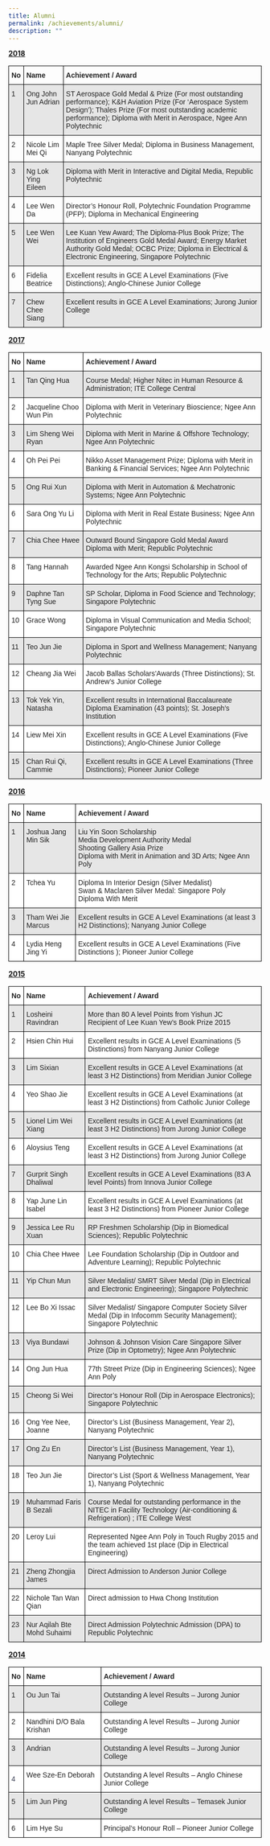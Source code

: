```yaml
---
title: Alumni
permalink: /achievements/alumni/
description: ""
---
```

<u>**2018**</u>
<style type="text/css">
.tg  {border-collapse:collapse;border-spacing:0;}
.tg td{border-color:black;border-style:solid;border-width:1px;font-family:Arial, sans-serif;font-size:14px;
  overflow:hidden;padding:10px 5px;word-break:normal;}
.tg th{border-color:black;border-style:solid;border-width:1px;font-family:Arial, sans-serif;font-size:14px;
  font-weight:normal;overflow:hidden;padding:10px 5px;word-break:normal;}
.tg .tg-xyrl{background-color:#E6E6E6;color:#222;text-align:left;vertical-align:top}
.tg .tg-v41i{color:#222;font-weight:bold;text-align:left;vertical-align:top}
.tg .tg-brl1{color:#222;text-align:left;vertical-align:top}
</style>
<table class="tg">
<thead>
  <tr>
    <th class="tg-v41i"><span style="color:#222">No</span></th>
    <th class="tg-v41i"><span style="color:#222">Name</span></th>
    <th class="tg-v41i"><span style="color:#222">Achievement / Award</span></th>
  </tr>
</thead>
<tbody>
  <tr>
    <td class="tg-xyrl"><span style="color:#222">1</span></td>
    <td class="tg-xyrl"><span style="color:#222">Ong John Jun Adrian</span></td>
    <td class="tg-xyrl"><span style="color:#222">ST Aerospace Gold Medal &amp; Prize (For most outstanding performance); K&amp;H Aviation Prize (For ‘Aerospace System Design’); Thales Prize (For most outstanding academic performance); Diploma with Merit in Aerospace, Ngee Ann Polytechnic</span></td>
  </tr>
  <tr>
    <td class="tg-brl1"><span style="color:#222">2</span></td>
    <td class="tg-brl1"><span style="color:#222">Nicole Lim Mei Qi</span></td>
    <td class="tg-brl1"><span style="color:#222">Maple Tree Silver Medal; Diploma in Business Management, Nanyang Polytechnic</span></td>
  </tr>
  <tr>
    <td class="tg-xyrl"><span style="color:#222">3</span></td>
    <td class="tg-xyrl"><span style="color:#222">Ng Lok Ying Eileen</span></td>
    <td class="tg-xyrl"><span style="color:#222">Diploma with Merit in Interactive and Digital Media, Republic Polytechnic</span></td>
  </tr>
  <tr>
    <td class="tg-brl1"><span style="color:#222">4</span></td>
    <td class="tg-brl1"><span style="color:#222">Lee Wen Da</span></td>
    <td class="tg-brl1"><span style="color:#222">Director’s Honour Roll, Polytechnic Foundation Programme (PFP); Diploma in Mechanical Engineering</span></td>
  </tr>
  <tr>
    <td class="tg-xyrl"><span style="color:#222">5</span></td>
    <td class="tg-xyrl"><span style="color:#222">Lee Wen Wei</span></td>
    <td class="tg-xyrl"><span style="color:#222">Lee Kuan Yew Award; The Diploma-Plus Book Prize; The Institution of Engineers Gold Medal Award; Energy Market Authority Gold Medal; OCBC Prize; Diploma in Electrical &amp; Electronic Engineering, Singapore Polytechnic</span></td>
  </tr>
  <tr>
    <td class="tg-brl1"><span style="color:#222">6</span></td>
    <td class="tg-brl1"><span style="color:#222">Fidelia Beatrice</span></td>
    <td class="tg-brl1"><span style="color:#222">Excellent results in GCE A Level Examinations (Five Distinctions);     Anglo-Chinese Junior College</span></td>
  </tr>
  <tr>
    <td class="tg-xyrl"><span style="color:#222">7</span></td>
    <td class="tg-xyrl"><span style="color:#222">Chew Chee Siang</span></td>
    <td class="tg-xyrl"><span style="color:#222">Excellent results in GCE A Level Examinations; Jurong Junior College</span></td>
  </tr>
</tbody>
</table>

<u>**2017**</u>
<style type="text/css">
.tg  {border-collapse:collapse;border-spacing:0;}
.tg td{border-color:black;border-style:solid;border-width:1px;font-family:Arial, sans-serif;font-size:14px;
  overflow:hidden;padding:10px 5px;word-break:normal;}
.tg th{border-color:black;border-style:solid;border-width:1px;font-family:Arial, sans-serif;font-size:14px;
  font-weight:normal;overflow:hidden;padding:10px 5px;word-break:normal;}
.tg .tg-l2bf{background-color:#FFF;color:#222;font-weight:bold;text-align:left;vertical-align:top}
.tg .tg-xyrl{background-color:#E6E6E6;color:#222;text-align:left;vertical-align:top}
.tg .tg-tsok{background-color:#FFF;color:#222;text-align:left;vertical-align:top}
</style>
<table class="tg">
<thead>
  <tr>
    <th class="tg-l2bf"><span style="color:#222">No</span></th>
    <th class="tg-l2bf"><span style="color:#222">Name</span></th>
    <th class="tg-l2bf"><span style="color:#222">Achievement / Award</span></th>
  </tr>
</thead>
<tbody>
  <tr>
    <td class="tg-xyrl"><span style="color:#222">1</span></td>
    <td class="tg-xyrl"><span style="color:#222">Tan Qing Hua</span></td>
    <td class="tg-xyrl"><span style="color:#222">Course Medal; Higher Nitec in Human Resource &amp; Administration; ITE College Central</span></td>
  </tr>
  <tr>
    <td class="tg-tsok"><span style="color:#222">2</span></td>
    <td class="tg-tsok"><span style="color:#222">Jacqueline Choo Wun Pin</span></td>
    <td class="tg-tsok"><span style="color:#222">Diploma with Merit in Veterinary Bioscience; Ngee Ann Polytechnic</span></td>
  </tr>
  <tr>
    <td class="tg-xyrl"><span style="color:#222">3</span></td>
    <td class="tg-xyrl"><span style="color:#222">Lim Sheng Wei Ryan</span></td>
    <td class="tg-xyrl"><span style="color:#222">Diploma with Merit in Marine &amp; Offshore Technology; Ngee Ann Polytechnic</span></td>
  </tr>
  <tr>
    <td class="tg-tsok"><span style="color:#222">4</span></td>
    <td class="tg-tsok"><span style="color:#222">Oh Pei Pei</span></td>
    <td class="tg-tsok"><span style="color:#222">Nikko Asset Management Prize; Diploma with Merit in Banking &amp; Financial Services; Ngee Ann Polytechnic</span></td>
  </tr>
  <tr>
    <td class="tg-xyrl"><span style="color:#222">5</span></td>
    <td class="tg-xyrl"><span style="color:#222">Ong Rui Xun</span></td>
    <td class="tg-xyrl"><span style="color:#222">Diploma with Merit in Automation &amp; Mechatronic Systems; Ngee Ann Polytechnic</span></td>
  </tr>
  <tr>
    <td class="tg-tsok"><span style="color:#222">6</span></td>
    <td class="tg-tsok"><span style="color:#222">Sara Ong Yu Li</span></td>
    <td class="tg-tsok"><span style="color:#222">Diploma with Merit in Real Estate Business; Ngee Ann Polytechnic</span></td>
  </tr>
  <tr>
    <td class="tg-xyrl"><span style="color:#222">7</span></td>
    <td class="tg-xyrl"><span style="color:#222">Chia Chee Hwee</span></td>
    <td class="tg-xyrl"><span style="color:#222">Outward Bound Singapore Gold Medal Award</span><br><span style="color:#222">Diploma with Merit; Republic Polytechnic</span></td>
  </tr>
  <tr>
    <td class="tg-tsok"><span style="color:#222">8</span></td>
    <td class="tg-tsok"><span style="color:#222">Tang Hannah</span></td>
    <td class="tg-tsok"><span style="color:#222">Awarded Ngee Ann Kongsi Scholarship in School of Technology for the Arts; Republic Polytechnic</span></td>
  </tr>
  <tr>
    <td class="tg-xyrl"><span style="color:#222">9</span></td>
    <td class="tg-xyrl"><span style="color:#222">Daphne Tan Tyng Sue</span></td>
    <td class="tg-xyrl"><span style="color:#222">SP Scholar, Diploma in Food Science and Technology;  Singapore Polytechnic</span></td>
  </tr>
  <tr>
    <td class="tg-tsok"><span style="color:#222">10</span></td>
    <td class="tg-tsok"><span style="color:#222">Grace Wong</span></td>
    <td class="tg-tsok"><span style="color:#222">Diploma in Visual Communication and Media School; Singapore Polytechnic</span></td>
  </tr>
  <tr>
    <td class="tg-xyrl"><span style="color:#222">11</span></td>
    <td class="tg-xyrl"><span style="color:#222">Teo Jun Jie</span></td>
    <td class="tg-xyrl"><span style="color:#222"> Diploma in Sport and Wellness Management; Nanyang Polytechnic</span></td>
  </tr>
  <tr>
    <td class="tg-tsok"><span style="color:#222"> 12</span></td>
    <td class="tg-tsok"><span style="color:#222"> Cheang Jia Wei</span></td>
    <td class="tg-tsok"><span style="color:#222"> Jacob Ballas Scholars’Awards (Three Distinctions); St. Andrew’s Junior College</span></td>
  </tr>
  <tr>
    <td class="tg-xyrl"><span style="color:#222"> 13</span></td>
    <td class="tg-xyrl"><span style="color:#222">Tok Yek Yin, Natasha</span></td>
    <td class="tg-xyrl"><span style="color:#222"> Excellent results in International Baccalaureate Diploma Examination (43 points); St. Joseph’s Institution</span></td>
  </tr>
  <tr>
    <td class="tg-tsok"><span style="color:#222"> 14</span></td>
    <td class="tg-tsok"><span style="color:#222"> Liew Mei Xin</span></td>
    <td class="tg-tsok"><span style="color:#222"> Excellent results in GCE A Level Examinations (Five Distinctions);     Anglo-Chinese Junior College</span></td>
  </tr>
  <tr>
    <td class="tg-xyrl"><span style="color:#222"> 15</span></td>
    <td class="tg-xyrl"><span style="color:#222">Chan Rui Qi, Cammie</span></td>
    <td class="tg-xyrl"><span style="color:#222"> Excellent results in GCE A Level Examinations (Three Distinctions);     Pioneer Junior College</span></td>
  </tr>
</tbody>
</table>

<u>**2016**</u>
<style type="text/css">
.tg  {border-collapse:collapse;border-spacing:0;}
.tg td{border-color:black;border-style:solid;border-width:1px;font-family:Arial, sans-serif;font-size:14px;
  overflow:hidden;padding:10px 5px;word-break:normal;}
.tg th{border-color:black;border-style:solid;border-width:1px;font-family:Arial, sans-serif;font-size:14px;
  font-weight:normal;overflow:hidden;padding:10px 5px;word-break:normal;}
.tg .tg-l2bf{background-color:#FFF;color:#222;font-weight:bold;text-align:left;vertical-align:top}
.tg .tg-xyrl{background-color:#E6E6E6;color:#222;text-align:left;vertical-align:top}
.tg .tg-tsok{background-color:#FFF;color:#222;text-align:left;vertical-align:top}
</style>
<table class="tg">
<thead>
  <tr>
    <th class="tg-l2bf"><span style="color:#222">No</span></th>
    <th class="tg-l2bf"><span style="color:#222">Name</span></th>
    <th class="tg-l2bf"><span style="color:#222">Achievement / Award</span></th>
  </tr>
</thead>
<tbody>
  <tr>
    <td class="tg-xyrl"><span style="color:#222">1</span></td>
    <td class="tg-xyrl"><span style="color:#222">Joshua Jang Min Sik</span></td>
    <td class="tg-xyrl"><span style="color:#222">Liu Yin Soon Scholarship</span><br><span style="color:#222">Media Development Authority Medal</span><br><span style="color:#222">Shooting Gallery Asia Prize</span><br><span style="color:#222">Diploma with Merit in Animation and 3D Arts; Ngee Ann Poly</span></td>
  </tr>
  <tr>
    <td class="tg-tsok"><span style="color:#222">2</span></td>
    <td class="tg-tsok"><span style="color:#222">Tchea Yu</span></td>
    <td class="tg-tsok"><span style="color:#222">Diploma In Interior Design (Silver Medalist)</span><br><span style="color:#222">Swan &amp; Maclaren Silver Medal: Singapore Poly</span><br><span style="color:#222">Diploma With Merit</span></td>
  </tr>
  <tr>
    <td class="tg-xyrl"><span style="color:#222">3</span></td>
    <td class="tg-xyrl"><span style="color:#222">Tham Wei Jie Marcus</span></td>
    <td class="tg-xyrl"><span style="color:#222">Excellent results in GCE A Level Examinations (at least 3 H2 Distinctions); Nanyang Junior College</span></td>
  </tr>
  <tr>
    <td class="tg-tsok"><span style="color:#222">4</span></td>
    <td class="tg-tsok"><span style="color:#222">Lydia Heng Jing Yi</span></td>
    <td class="tg-tsok"><span style="color:#222">Excellent results in GCE A Level Examinations (Five Distinctions ); Pioneer Junior College</span></td>
  </tr>
</tbody>
</table>

<u>**2015**</u>
<style type="text/css">
.tg  {border-collapse:collapse;border-spacing:0;}
.tg td{border-color:black;border-style:solid;border-width:1px;font-family:Arial, sans-serif;font-size:14px;
  overflow:hidden;padding:10px 5px;word-break:normal;}
.tg th{border-color:black;border-style:solid;border-width:1px;font-family:Arial, sans-serif;font-size:14px;
  font-weight:normal;overflow:hidden;padding:10px 5px;word-break:normal;}
.tg .tg-l2bf{background-color:#FFF;color:#222;font-weight:bold;text-align:left;vertical-align:top}
.tg .tg-xyrl{background-color:#E6E6E6;color:#222;text-align:left;vertical-align:top}
.tg .tg-tsok{background-color:#FFF;color:#222;text-align:left;vertical-align:top}
</style>
<table class="tg">
<thead>
  <tr>
    <th class="tg-l2bf"><span style="color:#222">No</span></th>
    <th class="tg-l2bf"><span style="color:#222">Name</span></th>
    <th class="tg-l2bf"><span style="color:#222">Achievement / Award</span></th>
  </tr>
</thead>
<tbody>
  <tr>
    <td class="tg-xyrl"><span style="color:#222">1</span></td>
    <td class="tg-xyrl"><span style="color:#222">Losheini Ravindran</span></td>
    <td class="tg-xyrl"><span style="color:#222">More than 80 A level Points from Yishun JC</span><br><span style="color:#222">Recipient of Lee Kuan Yew’s Book Prize 2015</span></td>
  </tr>
  <tr>
    <td class="tg-tsok"><span style="color:#222">2</span></td>
    <td class="tg-tsok"><span style="color:#222">Hsien Chin Hui</span></td>
    <td class="tg-tsok"><span style="color:#222">Excellent results in GCE A Level Examinations (5 Distinctions) from Nanyang Junior College</span></td>
  </tr>
  <tr>
    <td class="tg-xyrl"><span style="color:#222">3</span></td>
    <td class="tg-xyrl"><span style="color:#222">Lim Sixian</span></td>
    <td class="tg-xyrl"><span style="color:#222">Excellent results in GCE A Level Examinations (at least 3 H2 Distinctions) from Meridian Junior College</span></td>
  </tr>
  <tr>
    <td class="tg-tsok"><span style="color:#222">4</span></td>
    <td class="tg-tsok"><span style="color:#222">Yeo Shao Jie</span></td>
    <td class="tg-tsok"><span style="color:#222">Excellent results in GCE A Level Examinations (at least 3 H2 Distinctions) from Catholic Junior College</span></td>
  </tr>
  <tr>
    <td class="tg-xyrl"><span style="color:#222">5</span></td>
    <td class="tg-xyrl"><span style="color:#222">Lionel Lim Wei Xiang</span></td>
    <td class="tg-xyrl"><span style="color:#222">Excellent results in GCE A Level Examinations (at least 3 H2 Distinctions) from Jurong Junior College</span></td>
  </tr>
  <tr>
    <td class="tg-tsok"><span style="color:#222">6</span></td>
    <td class="tg-tsok"><span style="color:#222">Aloysius Teng</span></td>
    <td class="tg-tsok"><span style="color:#222">Excellent results in GCE A Level Examinations (at least 3 H2 Distinctions) from Jurong Junior College</span></td>
  </tr>
  <tr>
    <td class="tg-xyrl"><span style="color:#222">7</span></td>
    <td class="tg-xyrl"><span style="color:#222">Gurprit Singh Dhaliwal</span></td>
    <td class="tg-xyrl"><span style="color:#222">Excellent results in GCE A Level Examinations (83 A level Points) from Innova Junior College</span></td>
  </tr>
  <tr>
    <td class="tg-tsok"><span style="color:#222">8</span></td>
    <td class="tg-tsok"><span style="color:#222">Yap June Lin Isabel</span></td>
    <td class="tg-tsok"><span style="color:#222">Excellent results in GCE A Level Examinations (at least 3 H2 Distinctions) from Pioneer Junior College</span></td>
  </tr>
  <tr>
    <td class="tg-xyrl"><span style="color:#222">9</span></td>
    <td class="tg-xyrl"><span style="color:#222">Jessica Lee Ru Xuan</span></td>
    <td class="tg-xyrl"><span style="color:#222">RP Freshmen Scholarship (Dip in Biomedical Sciences); Republic Polytechnic</span></td>
  </tr>
  <tr>
    <td class="tg-tsok"><span style="color:#222">10</span></td>
    <td class="tg-tsok"><span style="color:#222">Chia Chee Hwee</span></td>
    <td class="tg-tsok"><span style="color:#222">Lee Foundation Scholarship (Dip in Outdoor and Adventure Learning); Republic Polytechnic</span></td>
  </tr>
  <tr>
    <td class="tg-xyrl"><span style="color:#222">11</span></td>
    <td class="tg-xyrl"><span style="color:#222">Yip Chun Mun</span></td>
    <td class="tg-xyrl"><span style="color:#222">Silver Medalist/ SMRT Silver Medal (Dip in Electrical and Electronic Engineering); Singapore Polytechnic</span></td>
  </tr>
  <tr>
    <td class="tg-tsok"><span style="color:#222">12</span></td>
    <td class="tg-tsok"><span style="color:#222">Lee Bo Xi Issac</span></td>
    <td class="tg-tsok"><span style="color:#222">Silver Medalist/ Singapore Computer Society Silver Medal (Dip in Infocomm Security Management); Singapore Polytechnic</span></td>
  </tr>
  <tr>
    <td class="tg-xyrl"><span style="color:#222">13</span></td>
    <td class="tg-xyrl"><span style="color:#222">Viya Bundawi</span></td>
    <td class="tg-xyrl"><span style="color:#222">Johnson &amp; Johnson Vision Care Singapore Silver Prize (Dip in Optometry); Ngee Ann Polytechnic</span></td>
  </tr>
  <tr>
    <td class="tg-tsok"><span style="color:#222">14</span></td>
    <td class="tg-tsok"><span style="color:#222">Ong Jun Hua</span></td>
    <td class="tg-tsok"><span style="color:#222">77th Street Prize (Dip in Engineering Sciences); Ngee Ann Poly</span></td>
  </tr>
  <tr>
    <td class="tg-xyrl"><span style="color:#222">15</span></td>
    <td class="tg-xyrl"><span style="color:#222">Cheong Si Wei</span></td>
    <td class="tg-xyrl"><span style="color:#222">Director’s Honour Roll (Dip in Aerospace Electronics); Singapore Polytechnic</span></td>
  </tr>
  <tr>
    <td class="tg-tsok"><span style="color:#222">16</span></td>
    <td class="tg-tsok"><span style="color:#222">Ong Yee Nee, Joanne</span></td>
    <td class="tg-tsok"><span style="color:#222">Director’s List (Business Management, Year 2), Nanyang Polytechnic</span></td>
  </tr>
  <tr>
    <td class="tg-xyrl"><span style="color:#222">17</span></td>
    <td class="tg-xyrl"><span style="color:#222">Ong Zu En</span></td>
    <td class="tg-xyrl"><span style="color:#222">Director’s List (Business Management, Year 1), Nanyang Polytechnic</span></td>
  </tr>
  <tr>
    <td class="tg-tsok"><span style="color:#222">18</span></td>
    <td class="tg-tsok"><span style="color:#222">Teo Jun Jie</span></td>
    <td class="tg-tsok"><span style="color:#222">Director’s List (Sport &amp; Wellness Management, Year 1), Nanyang Polytechnic</span></td>
  </tr>
  <tr>
    <td class="tg-xyrl"><span style="color:#222">19</span></td>
    <td class="tg-xyrl"><span style="color:#222">Muhammad Faris B Sezali</span></td>
    <td class="tg-xyrl"><span style="color:#222">Course Medal for outstanding performance in the NITEC in Facility Technology (Air-conditioning &amp; Refrigeration) ; ITE College West</span></td>
  </tr>
  <tr>
    <td class="tg-tsok"><span style="color:#222">20</span></td>
    <td class="tg-tsok"><span style="color:#222">Leroy Lui</span></td>
    <td class="tg-tsok"><span style="color:#222">Represented Ngee Ann Poly in Touch Rugby 2015 and the team achieved 1st place (Dip in Electrical Engineering)</span></td>
  </tr>
  <tr>
    <td class="tg-xyrl"><span style="color:#222">21</span></td>
    <td class="tg-xyrl"><span style="color:#222">Zheng Zhongjia James</span></td>
    <td class="tg-xyrl"><span style="color:#222">Direct Admission to Anderson Junior College</span></td>
  </tr>
  <tr>
    <td class="tg-tsok"><span style="color:#222">22</span></td>
    <td class="tg-tsok"><span style="color:#222">Nichole Tan Wan Qian</span></td>
    <td class="tg-tsok"><span style="color:#222">Direct admission to Hwa Chong Institution</span></td>
  </tr>
  <tr>
    <td class="tg-xyrl"><span style="color:#222">23</span></td>
    <td class="tg-xyrl"><span style="color:#222">Nur Aqilah Bte Mohd Suhaimi</span></td>
    <td class="tg-xyrl"><span style="color:#222">Direct Admission Polytechnic Admission (DPA) to Republic Polytechnic</span></td>
  </tr>
</tbody>
</table>

<u>**2014**</u>
<style type="text/css">
.tg  {border-collapse:collapse;border-spacing:0;}
.tg td{border-color:black;border-style:solid;border-width:1px;font-family:Arial, sans-serif;font-size:14px;
  overflow:hidden;padding:10px 5px;word-break:normal;}
.tg th{border-color:black;border-style:solid;border-width:1px;font-family:Arial, sans-serif;font-size:14px;
  font-weight:normal;overflow:hidden;padding:10px 5px;word-break:normal;}
.tg .tg-l2bf{background-color:#FFF;color:#222;font-weight:bold;text-align:left;vertical-align:top}
.tg .tg-dlwg{background-color:#FFF;color:#383D51;text-align:left;vertical-align:middle}
.tg .tg-xyrl{background-color:#E6E6E6;color:#222;text-align:left;vertical-align:top}
.tg .tg-tsok{background-color:#FFF;color:#222;text-align:left;vertical-align:top}
</style>
<table class="tg">
<thead>
  <tr>
    <th class="tg-l2bf"><span style="color:#222">No</span></th>
    <th class="tg-l2bf"><span style="color:#222">Name</span></th>
    <th class="tg-l2bf"><span style="color:#222">Achievement / Award</span></th>
  </tr>
</thead>
<tbody>
  <tr>
    <td class="tg-xyrl"><span style="color:#222">1</span></td>
    <td class="tg-xyrl"><span style="color:#222">Ou Jun Tai</span></td>
    <td class="tg-xyrl"><span style="color:#222">Outstanding A level Results – Jurong Junior College</span></td>
  </tr>
  <tr>
    <td class="tg-tsok"><span style="color:#222">2</span></td>
    <td class="tg-tsok"><span style="color:#222">Nandhini D/O Bala Krishan</span></td>
    <td class="tg-tsok"><span style="color:#222">Outstanding A level Results – Jurong Junior College</span></td>
  </tr>
  <tr>
    <td class="tg-xyrl"><span style="color:#222">3</span></td>
    <td class="tg-xyrl"><span style="color:#222">Andrian</span></td>
    <td class="tg-xyrl"><span style="color:#222">Outstanding A level Results – Jurong Junior College</span></td>
  </tr>
  <tr>
    <td class="tg-dlwg">4</td>
    <td class="tg-tsok"><span style="color:#222">Wee Sze-En Deborah</span></td>
    <td class="tg-tsok"><span style="color:#222">Outstanding A level Results – Anglo Chinese Junior College</span></td>
  </tr>
  <tr>
    <td class="tg-xyrl">5</td>
    <td class="tg-xyrl"><span style="color:#222">Lim Jun Ping</span></td>
    <td class="tg-xyrl"><span style="color:#222">Outstanding A level Results – Temasek Junior College</span></td>
  </tr>
  <tr>
    <td class="tg-tsok">6</td>
    <td class="tg-tsok"><span style="color:#222">Lim Hye Su</span></td>
    <td class="tg-tsok"><span style="color:#222">Principal’s Honour Roll – Pioneer Junior College</span></td>
  </tr>
</tbody>
</table>